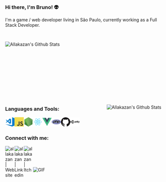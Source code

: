 ### Hi there, I'm Bruno! :alien:

I'm a game / web developer living in São Paulo, currently working as a Full Stack Developer.

<br />

<img align="left" width="435px" height="203px" alt="Allakazan's Github Stats" src="https://github-readme-stats.vercel.app/api?username=Allakazan&show_icons=true&count_private=true&theme=tokyonight&hide=contribs" /><br />

<img align="right" alt="Allakazan's Github Stats" src="https://github-readme-stats.vercel.app/api/top-langs/?username=Allakazan&layout=compact&show_icons=true&count_private=true&theme=tokyonight" />

<br />
<br />
<br />
<br />
<br />
<br />
<br />
<br />
<br />

### Languages and Tools:

<img align="left" alt="Visual Studio Code" width="30px" src="https://raw.githubusercontent.com/github/explore/80688e429a7d4ef2fca1e82350fe8e3517d3494d/topics/visual-studio-code/visual-studio-code.png" />

<img align="left" alt="JavaScript" width="30px" src="https://raw.githubusercontent.com/github/explore/80688e429a7d4ef2fca1e82350fe8e3517d3494d/topics/javascript/javascript.png" />

<img align="left" alt="Nodejs" width="30px" src="https://raw.githubusercontent.com/github/explore/80688e429a7d4ef2fca1e82350fe8e3517d3494d/topics/nodejs/nodejs.png" />

<img align="left" alt="React" width="30px" src="https://raw.githubusercontent.com/github/explore/80688e429a7d4ef2fca1e82350fe8e3517d3494d/topics/react/react.png" />

<img align="left" alt="Vue" width="30px" src="https://raw.githubusercontent.com/github/explore/78df643247d429f6cc873026c0622819ad797942/topics/vue/vue.png" />

<img align="left" alt="Nodejs" width="30px" src="https://raw.githubusercontent.com/github/explore/80688e429a7d4ef2fca1e82350fe8e3517d3494d/topics/php/php.png" />

<img align="left" alt="GitHub" width="30px" src="https://raw.githubusercontent.com/github/explore/78df643247d429f6cc873026c0622819ad797942/topics/github/github.png" />

<img align="left" alt="Unity" width="30px" src="https://raw.githubusercontent.com/github/explore/80688e429a7d4ef2fca1e82350fe8e3517d3494d/topics/unity/unity.png" />


<br />
<br />

### Connect with me:

[<img align="left" alt="allakazan | Website" width="30px" src="https://firebasestorage.googleapis.com/v0/b/github-profile-61d38.appspot.com/o/site.svg?alt=media&token=13c9b55f-75a3-49a3-80e6-f51050cd23fe"/>][website]

[<img align="left" alt="allakazan | Linkedin" width="30px" src="https://cdn.jsdelivr.net/npm/simple-icons@v3/icons/linkedin.svg" />][linkedin]

[<img align="left" alt="allakazan | Itch" width="30px" src="https://cdn.jsdelivr.net/npm/simple-icons@3.13.0/icons/itch-dot-io.svg" />][itch]

<br />
<br />

[website]: http://allakazan.com/
[linkedin]: https://www.linkedin.com/in/allakazan
[itch]: https://allakazan.itch.io/

<br />
<br />
<img  alt="GIF" src="https://media.giphy.com/media/LmNwrBhejkK9EFP504/giphy.gif" />
